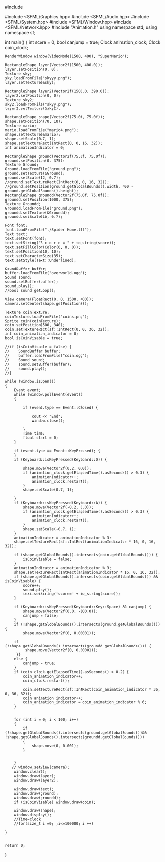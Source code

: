 #include <iostream>

#include <SFML/Graphics.hpp>
#include <SFML/Audio.hpp>
#include <SFML/System.hpp>
#include <SFML/Window.hpp>
#include <SFML/Network.hpp>
#include "Animation.h"
using namespace std;
using namespace sf;

int main()
{
    int score = 0;
    bool canjump = true;
    Clock animation_clock;
    Clock coin_clock;

    RenderWindow window(VideoMode(1500, 400), "SuperMario");

    RectangleShape layer(Vector2f(1500, 400.0));
    layer.setPosition(0, 0);
    Texture sky;
    sky.loadFromFile("skyyy.png");
    layer.setTexture(&sky);

    RectangleShape layer2(Vector2f(1500.0, 390.0));
    layer2.setPosition(0, 0);
    Texture sky2;
    sky2.loadFromFile("skyy.png");
    layer2.setTexture(&sky2);

    RectangleShape shape(Vector2f(75.0f, 75.0f));
    shape.setPosition(70, 10);
    Texture mario;
    mario.loadFromFile("mario4.png");
    shape.setTexture(&mario);
    shape.setScale(0.7, 1);
    shape.setTextureRect(IntRect(0, 0, 16, 32));
    int animationIndicator = 0;

    RectangleShape ground(Vector2f(75.0f, 75.0f));
    ground.setPosition(0, 375);
    Texture Ground;
    Ground.loadFromFile("ground.png");
    ground.setTexture(&Ground);
    ground.setScale(12, 0.7);
    //ground.setTextureRect(IntRect(0, 0, 16, 32));
    //ground.setPosition(ground.getGlobalBounds().width, 400 - ground.getGlobalBounds().height);
    RectangleShape groundd(Vector2f(75.0f, 75.0f));
    groundd.setPosition(1000, 375);
    Texture Groundd;
    Groundd.loadFromFile("ground.png");
    groundd.setTexture(&Groundd);
    groundd.setScale(10, 0.7);

    Font font;
    font.loadFromFile("./Spider Home.ttf");
    Text text;
    text.setFont(font);
    text.setString("S c o r e = " + to_string(score));
    text.setFillColor(Color(0, 0, 0));
    text.setPosition(10, 10);
    text.setCharacterSize(35);
    text.setStyle(Text::Underlined);

    SoundBuffer buffer;
    buffer.loadFromFile("overworld.ogg");
    Sound sound;
    sound.setBuffer(buffer);
    sound.play();
    //bool sound getLoop();

    View camera(FloatRect(0, 0, 1500, 400));
    camera.setCenter(shape.getPosition());

    Texture coinTexture;
    coinTexture.loadFromFile("coins.png");
    Sprite coin(coinTexture);
    coin.setPosition(500, 340);
    coin.setTextureRect(sf::IntRect(0, 0, 36, 32));
    int coin_animation_indicator = 0;
    bool isCoinVisable = true;

    //if (isCoinVisable = false) {
    //    SoundBuffer buffer;
    //    buffer.loadFromFile("coin.ogg");
    //    Sound sound;
    //    sound.setBuffer(buffer);
    //    sound.play();
    //}

    while (window.isOpen())
    {
        Event event;
        while (window.pollEvent(event))
        {

            if (event.type == Event::Closed) {

                cout << "End";
                window.close();

            }
            Time time;
            float start = 0;
        }

        if (event.type == Event::KeyPressed); {
        }
        if (Keyboard::isKeyPressed(Keyboard::D)) {

            shape.move(Vector2f(0.2, 0.0));
            if (animation_clock.getElapsedTime().asSeconds() > 0.3) {
                animationIndicator++;
                animation_clock.restart();
            }
            shape.setScale(0.7, 1);

        }
        if (Keyboard::isKeyPressed(Keyboard::A)) {
            shape.move(Vector2f(-0.2, 0.0));
            if (animation_clock.getElapsedTime().asSeconds() > 0.3) {
                animationIndicator++;
                animation_clock.restart();
            }
            shape.setScale(-0.7, 1);
        }
        animationIndicator = animationIndicator % 3;
        shape.setTextureRect(sf::IntRect(animationIndicator * 16, 0, 16, 32));

        if (shape.getGlobalBounds().intersects(coin.getGlobalBounds())) {
            isCoinVisable = false;
        }
        animationIndicator = animationIndicator % 3;
        shape.setTextureRect(IntRect(animationIndicator * 16, 0, 16, 32));
        if (shape.getGlobalBounds().intersects(coin.getGlobalBounds()) && isCoinVisable) {
            score++;
            sound.play();
            text.setString("score=" + to_string(score));
        }

        if (Keyboard::isKeyPressed(Keyboard::Key::Space) && canjump) {
            shape.move(Vector2f(0.0, -100.0));
            canjump = false;
        }
        if (!shape.getGlobalBounds().intersects(ground.getGlobalBounds())) {
            shape.move(Vector2f(0, 0.00001));
        
        if (!shape.getGlobalBounds().intersects(groundd.getGlobalBounds())) {
             shape.move(Vector2f(0, 0.00001));
         }}
        else {
            canjump = true;
        }
        if (coin_clock.getElapsedTime().asSeconds() > 0.2) {
            coin_animation_indicator++;
            coin_clock.restart();

            coin.setTextureRect(sf::IntRect(coin_animation_indicator * 36, 0, 36, 32));
            coin_animation_indicator++;
            coin_animation_indicator = coin_animation_indicator % 6;
        }


        for (int i = 0; i < 100; i++)
        {
            if (!shape.getGlobalBounds().intersects(ground.getGlobalBounds())&& !shape.getGlobalBounds().intersects(groundd.getGlobalBounds()))
            {
                shape.move(0, 0.001);
            }


        }
       // window.setView(camera);
        window.clear();
        window.draw(layer);
        window.draw(layer2);

        window.draw(text);
        window.draw(ground);
        window.draw(groundd);
        if (isCoinVisable) window.draw(coin);

        window.draw(shape);
        window.display();
        //Time=clock
        //for(size_t i =0; ;i<=100000; i ++)

    }


    return 0;
}

